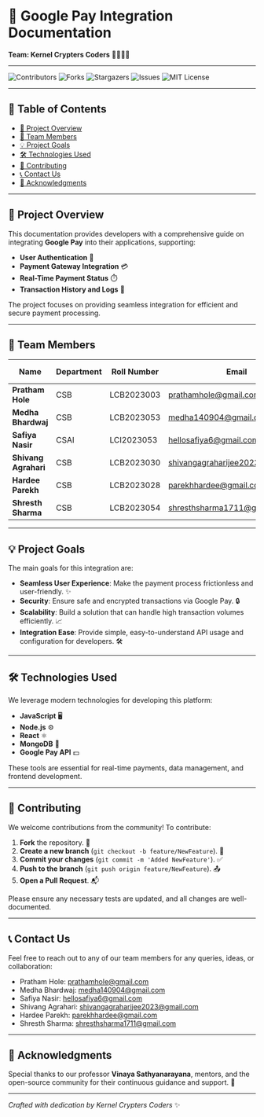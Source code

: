 # 🚀 Google Pay Integration Documentation

**Team: Kernel Crypters Coders** 👩‍💻👨‍💻

---

![Contributors](https://img.shields.io/github/contributors/IIITLucknowSWEngg/Assignment)
![Forks](https://img.shields.io/github/forks/IIITLucknowSWEngg/Assignment?style=social)
![Stargazers](https://img.shields.io/github/stars/IIITLucknowSWEngg/Assignment?style=social)
![Issues](https://img.shields.io/github/issues/IIITLucknowSWEngg/Assignment)
![MIT License](https://img.shields.io/github/license/IIITLucknowSWEngg/Assignment)

---

## 🧭 Table of Contents

- [📌 Project Overview](#-project-overview)
- [👥 Team Members](#-team-members)
- [💡 Project Goals](#-project-goals)
- [🛠️ Technologies Used](#️-technologies-used)
- [🤝 Contributing](#-contributing)
- [📞 Contact Us](#-contact-us)
- [🎉 Acknowledgments](#-acknowledgments)

---

## 📌 Project Overview

This documentation provides developers with a comprehensive guide on integrating **Google Pay** into their applications, supporting:

- **User Authentication** 🔑
- **Payment Gateway Integration** 💳
- **Real-Time Payment Status** ⏱️
- **Transaction History and Logs** 📜

The project focuses on providing seamless integration for efficient and secure payment processing.

---

## 👥 Team Members

| **Name**            | **Department** | **Roll Number** | **Email**                        | **GitHub Username**              |
|---------------------|----------------|-----------------|----------------------------------|----------------------------------|
| **Pratham Hole**     | CSB            | LCB2023003      | prathamhole@gmail.com            | [Prtm2110](https://github.com/Prtm2110) |
| **Medha Bhardwaj**   | CSB            | LCB2023053      | medha140904@gmail.com            | [medha-14](https://github.com/medha-14) |
| **Safiya Nasir**     | CSAI           | LCI2023053      | hellosafiya6@gmail.com           | [safiya2610](https://github.com/safiya2610) |
| **Shivang Agrahari** | CSB            | LCB2023030      | shivangagraharijee2023@gmail.com | [shibo911](https://github.com/shibo911) |
| **Hardee Parekh**    | CSB            | LCB2023028      | parekhhardee@gmail.com           | [hardeeparekh](https://github.com/hardeeparekh) |
| **Shresth Sharma**   | CSB            | LCB2023054      | shresthsharma1711@gmail.com      | [Shresth17](https://github.com/Shresth17) |

---

## 💡 Project Goals

The main goals for this integration are:

- **Seamless User Experience**: Make the payment process frictionless and user-friendly. ✨
- **Security**: Ensure safe and encrypted transactions via Google Pay. 🔒
- **Scalability**: Build a solution that can handle high transaction volumes efficiently. 📈
- **Integration Ease**: Provide simple, easy-to-understand API usage and configuration for developers. 🛠️

---

## 🛠️ Technologies Used

We leverage modern technologies for developing this platform:

- **JavaScript** 🖥️
- **Node.js** ⚙️
- **React** ⚛️
- **MongoDB** 🍃
- **Google Pay API** 💵

These tools are essential for real-time payments, data management, and frontend development.

---

## 🤝 Contributing

We welcome contributions from the community! To contribute:

1. **Fork** the repository. 🍴
2. **Create a new branch** (`git checkout -b feature/NewFeature`). 🌿
3. **Commit your changes** (`git commit -m 'Added NewFeature'`). ✅
4. **Push to the branch** (`git push origin feature/NewFeature`). 📤
5. **Open a Pull Request**. 📬

Please ensure any necessary tests are updated, and all changes are well-documented.

---

## 📞 Contact Us

Feel free to reach out to any of our team members for any queries, ideas, or collaboration:

- Pratham Hole: prathamhole@gmail.com
- Medha Bhardwaj: medha140904@gmail.com
- Safiya Nasir: hellosafiya6@gmail.com
- Shivang Agrahari: shivangagraharijee2023@gmail.com
- Hardee Parekh: parekhhardee@gmail.com
- Shresth Sharma: shresthsharma1711@gmail.com

---

## 🎉 Acknowledgments

Special thanks to our professor **Vinaya Sathyanarayana**, mentors, and the open-source community for their continuous guidance and support. 🙏

---

*Crafted with dedication by Kernel Crypters Coders* ✨
